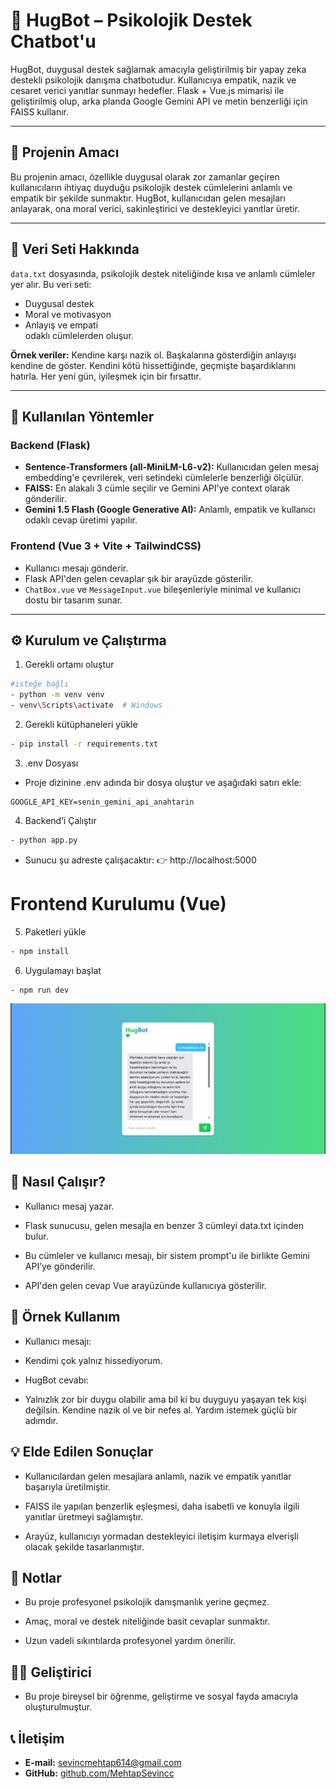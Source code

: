 # 🤗 HugBot – Psikolojik Destek Chatbot'u

HugBot, duygusal destek sağlamak amacıyla geliştirilmiş bir yapay zeka destekli psikolojik danışma chatbotudur. Kullanıcıya empatik, nazik ve cesaret verici yanıtlar sunmayı hedefler. Flask + Vue.js mimarisi ile geliştirilmiş olup, arka planda Google Gemini API ve metin benzerliği için FAISS kullanır.

---

## 🎯 Projenin Amacı

Bu projenin amacı, özellikle duygusal olarak zor zamanlar geçiren kullanıcıların ihtiyaç duyduğu psikolojik destek cümlelerini anlamlı ve empatik bir şekilde sunmaktır. HugBot, kullanıcıdan gelen mesajları anlayarak, ona moral verici, sakinleştirici ve destekleyici yanıtlar üretir.

---

## 📁 Veri Seti Hakkında

`data.txt` dosyasında, psikolojik destek niteliğinde kısa ve anlamlı cümleler yer alır. Bu veri seti:
- Duygusal destek
- Moral ve motivasyon
- Anlayış ve empati  
odaklı cümlelerden oluşur.

**Örnek veriler:**
Kendine karşı nazik ol. Başkalarına gösterdiğin anlayışı kendine de göster.
Kendini kötü hissettiğinde, geçmişte başardıklarını hatırla.
Her yeni gün, iyileşmek için bir fırsattır.

---

## 🧠 Kullanılan Yöntemler

### Backend (Flask)
- **Sentence-Transformers (all-MiniLM-L6-v2):** Kullanıcıdan gelen mesaj embedding'e çevrilerek, veri setindeki cümlelerle benzerliği ölçülür.
- **FAISS:** En alakalı 3 cümle seçilir ve Gemini API'ye context olarak gönderilir.
- **Gemini 1.5 Flash (Google Generative AI):** Anlamlı, empatik ve kullanıcı odaklı cevap üretimi yapılır.

### Frontend (Vue 3 + Vite + TailwindCSS)
- Kullanıcı mesajı gönderir.
- Flask API'den gelen cevaplar şık bir arayüzde gösterilir.
- `ChatBox.vue` ve `MessageInput.vue` bileşenleriyle minimal ve kullanıcı dostu bir tasarım sunar.

---

## ⚙️ Kurulum ve Çalıştırma

1. Gerekli ortamı oluştur 
```bash
#isteğe bağlı
- python -m venv venv
- venv\Scripts\activate  # Windows
```
2. Gerekli kütüphaneleri yükle
```bash
- pip install -r requirements.txt
```

3. .env Dosyası
- Proje dizinine .env adında bir dosya oluştur ve aşağıdaki satırı ekle:
```
GOOGLE_API_KEY=senin_gemini_api_anahtarin

```

4. Backend’i Çalıştır
```bash
- python app.py
```
- Sunucu şu adreste çalışacaktır:
👉 http://localhost:5000

# Frontend Kurulumu (Vue)
5. Paketleri yükle
```bash
- npm install
```
6. Uygulamayı başlat
```bash
- npm run dev
```
<img src= "./images/ss1.png" alt="Screenshot" width="600">

## 🚀 Nasıl Çalışır?

- Kullanıcı mesaj yazar.

- Flask sunucusu, gelen mesajla en benzer 3 cümleyi data.txt içinden bulur.

- Bu cümleler ve kullanıcı mesajı, bir sistem prompt'u ile birlikte Gemini API’ye gönderilir.

- API'den gelen cevap Vue arayüzünde kullanıcıya gösterilir.

## 🧪 Örnek Kullanım

- Kullanıcı mesajı:

- Kendimi çok yalnız hissediyorum.

- HugBot cevabı:

- Yalnızlık zor bir duygu olabilir ama bil ki bu duyguyu yaşayan tek kişi değilsin. Kendine nazik ol ve bir nefes al. Yardım istemek güçlü bir adımdır.

## 💡 Elde Edilen Sonuçlar

- Kullanıcılardan gelen mesajlara anlamlı, nazik ve empatik yanıtlar başarıyla üretilmiştir.

- FAISS ile yapılan benzerlik eşleşmesi, daha isabetli ve konuyla ilgili yanıtlar üretmeyi sağlamıştır.

- Arayüz, kullanıcıyı yormadan destekleyici iletişim kurmaya elverişli olacak şekilde tasarlanmıştır.

## 📌 Notlar

- Bu proje profesyonel psikolojik danışmanlık yerine geçmez.

- Amaç, moral ve destek niteliğinde basit cevaplar sunmaktır.

- Uzun vadeli sıkıntılarda profesyonel yardım önerilir.

## 👨‍💻 Geliştirici

- Bu proje bireysel bir öğrenme, geliştirme ve sosyal fayda amacıyla oluşturulmuştur.

## 📞 İletişim
- **E-mail:** [sevincmehtap614@gmail.com](mailto:sevincmehtap614@gmail.com)
- **GitHub:** [github.com/MehtapSevincc](https://github.com/MehtapSevincc)